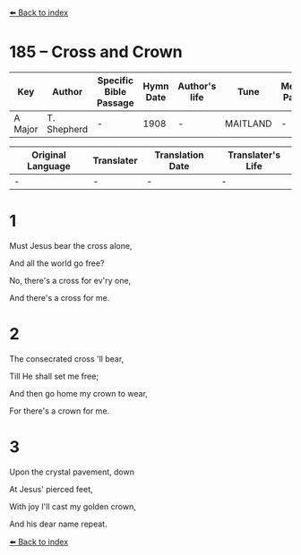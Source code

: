 [⬅️ Back to index](../README.md)

# 185 – Cross and Crown

Key | Author   | Specific Bible Passage     |Hymn Date |Author's life |Tune |Metrical Pattern   |Composer/Source
-- | --------- | ---------------------------|----------|--------------|-----|-------------------|-------------  
A Major |T. Shepherd |- |1908 |- |MAITLAND |- |-

Original Language | Translater | Translation Date   | Translater's Life  
----------------- | --------- | --------------------|-------------     
\- |- |- |-




# 1

Must Jesus bear the cross alone,

And all the world go free?

No, there's a cross for ev'ry one,

And there's a cross for me.



# 2

The consecrated cross 'll bear,

Till He shall set me free;

And then go home my crown to wear,

For there's a crown for me.



# 3

Upon the crystal pavement, down

At Jesus' pierced feet,

With joy I'll cast my golden crown,

And his dear name repeat.

[⬅️ Back to index](../README.md)

